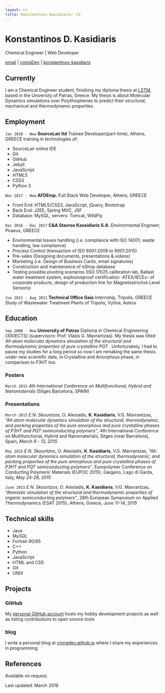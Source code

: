 ```yaml
---
layout: cv
title: Konstantinos Kasidiaris' CV
---
```

# Konstantinos D. Kasidiaris
Chemical Engineer | Web Developer

<div id="webaddress">
<i class="fa fa-envelope"></i> <a href="mailto:kkasidiaris@gmail.com">email</a>
|
<i class="fa fa-github"></i> <a href="https://github.com/cmngDev">cmngDev</a>
|
<i class="fa fa-linkedin"></i> <a href="https://www.linkedin.com/in/konstantinos-kasidiaris/">konstantinos-kasidiaris</a>
</div>


## Currently

I am a Chemical Engineer student, finishing my diploma thesis at [LSTM](http://lstm.chemeng.upatras.gr/), based in the University of Patras, Greece. My thesis is about Molecular Dynamics simulations over Polythiophenes to predict their structural, mechanical and thermodynamic properties.

## Employment

`Jan 2018 - Now`
__SourceLair ltd__ Trainee Developer(part-time), Athens, GREECE
training in technologies of:
* SourceLair online IDE
* Git
* GitHub
* Jekyll
* JavaScript
* HTML5
* CSS3
* Python 3

`Nov 2017 - Now` 
__AFDEmp.__ Full Stack Web Developer, Athens, GREECE
* Front End: HTML5/CSS3, JavaScript, jQuery, Bootstrap
* Back End: J2EE, Spring MVC, JSF 
* Database: MySQL, servers: Tomcat, WildFly

`Dec 2016 - Dec 2017`
__C&A Stavros Kassidiaris S.A.__ Environmental Engineer, Piraeus, GREECE
- Environmental Issues handling (i.e. compliance with ISO 14001, waste handling, law compliance)
- Process Control (transaction of ISO 9001:2008 to 9001:2015)
- Pre-sales (Designing documents, presentations & videos)
- Marketing (i.e. Design of Business Cards, email signatures)
- Construction and maintenance of eShop database
- Testing possible pivoting scenarios (ISO 17025 calibration lab, Ballast water treatment system, explosiveproof certification -ATEX/IECEx- of corporate products, design of production line for Magnetostrictive Level Sensors)

`Jun 2011 - Aug 2011`
__Technical Office Gaia__ Internship, Tripolis, GREECE
Study of Wastewater Treatment Plants of Tripolis, Vytina, Astros

## Education

`Sep 2008 - Now`
__University of Patras__ Diploma in Chemical Engineering (300ECTS) (supervisors: Prof. Vlasis G. Mavrantzas). My thesis was titled _All-atom molecular dynamics simulation of the structural and thermodynamic properties of pure crystalline PQT_ . Unfortunately, I had to pause my studies for a long period so now I am remaking the same thesis under new scientific data, in Crystalline and Amorphous phase, in comparison to P3HT too.

### Posters

`March 2015`
_4th International Conference on Multifunctional, Hybrid and Nanomaterials_ (Sitges Barcelona, SPAIN)

### Presentations

`March 2015`
_E.N. Skountzos_, O. Alexiadis, __K. Kasidiaris__, V.G. Mavrantzas, _“All-atom molecular dynamics simulation of the structural, thermodynamic, and packing properties of the pure amorphous and pure crystalline phases of P3HT and PQT semiconducting polymers”_, 4th International Conference on Multifunctional, Hybrid and Nanomaterials, Sitges (near Barcelona), Spain, *March 9 - 13, 2015*

`May 2015`
_E.N. Skountzos_, O. Alexiadis, __K. Kasidiaris__, V.G. Mavrantzas, _“All-atom molecular dynamics simulation of the structural, thermodynamic, and packing properties of the pure amorphous and pure crystalline phases of P3HT and PQT semiconducting polymers”_, Europolymer Conference on Conducting Polymeric Materials (EUPOC 2015), Gargano, Lago di Garda, Italy, *May 24-28, 2015*

`June 2015`
_E.N. Skountzos_, O. Alexiadis, __K. Kasidiaris__, V.G. Mavrantzas, _“Atomistic simulation of the structural and thermodynamic properties of organic semiconducting polymers”_, 28th European Symposium on Applied Thermodynamics (ESAT 2015), Athens, Greece, *June 11-14, 2015*


## Technical skills

* Java
* MySQL
* Fortran 90/95
* C++
* Python
* JavaScript 
* HTML and CSS
* Git
* UNIX

## Projects

### GitHub

My [personal GitHub account](https://github.com/cmngDev) hosts my hobby development projects as well as listing contributions to open source tools

### blog

I write a personal blog at [cmngdev.github.io](http://cmngdev.github.io) where I share my experiences in programming.

## References

Available on request.


Last updated: March 2018
